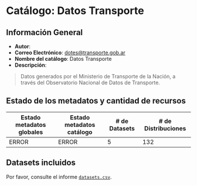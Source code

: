 
# Catálogo: Datos Transporte

## Información General

- **Autor**: 
- **Correo Electrónico**: dotes@transporte.gob.ar
- **Nombre del catálogo**: Datos Transporte
- **Descripción**:

> Datos generados por el Ministerio de Transporte de la Nación, a través del Observatorio Nacional de Datos de Transporte.

## Estado de los metadatos y cantidad de recursos

Estado metadatos globales | Estado metadatos catálogo | # de Datasets | # de Distribuciones
--------------------------|---------------------------|---------------|--------------------
ERROR | ERROR | 5 | 132

## Datasets incluidos

Por favor, consulte el informe [`datasets.csv`](datasets.csv).
